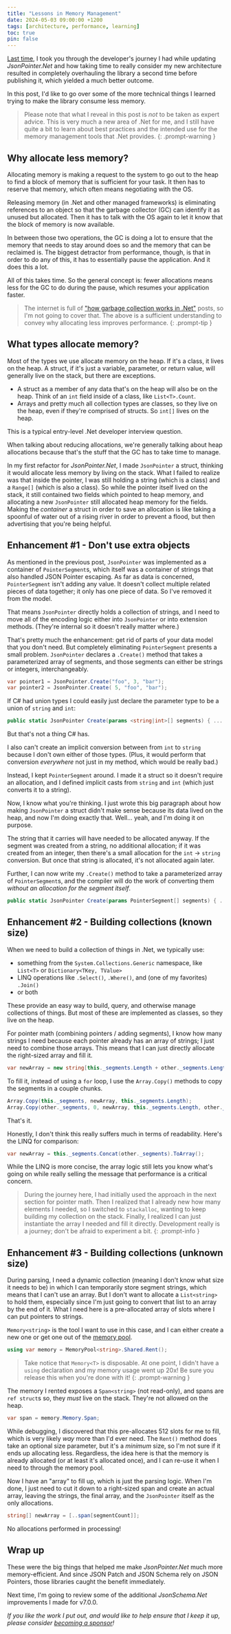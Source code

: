 ```yaml
---
title: "Lessons in Memory Management"
date: 2024-05-03 09:00:00 +1200
tags: [architecture, performance, learning]
toc: true
pin: false
---
```


[Last time](/posts/better-json-pointer/), I took you through the developer's journey I had while updating _JsonPointer.Net_ and how taking time to really consider my new architecture resulted in completely overhauling the library a second time before publishing it, which yielded a much better outcome.

In this post, I'd like to go over some of the more technical things I learned trying to make the library consume less memory.

> Please note that what I reveal in this post is _not_ to be taken as expert advice.  This is very much a new area of .Net for me, and I still have quite a bit to learn about best practices and the intended use for the memory management tools that .Net provides.
{: .prompt-warning }

## Why allocate less memory?

Allocating memory is making a request to the system to go out to the heap to find a block of memory that is sufficient for your task.  It then has to reserve that memory, which often means negotiating with the OS.

Releasing memory (in .Net and other managed frameworks) is eliminating references to an object so that the garbage collector (GC) can identify it as unused but allocated.  Then it has to talk with the OS again to let it know that the block of memory is now available.

In between those two operations, the GC is doing a lot to ensure that the memory that needs to stay around does so and the memory that can be reclaimed is.  The biggest detractor from performance, though, is that in order to do any of this, it has to essentially pause the application.  And it does this a lot.

All of this takes time.  So the general concept is: fewer allocations means less for the GC to do during the pause, which resumes your application faster.

> The internet is full of ["how garbage collection works in .Net"](https://www.google.com/search?q=how+garbage+collection+works+in+.net) posts, so I'm not going to cover that.  The above is a sufficient understanding to convey why allocating less improves performance.
{: .prompt-tip }

## What types allocate memory?

Most of the types we use allocate memory on the heap.  If it's a class, it lives on the heap.  A struct, if it's just a variable, parameter, or return value, will generally live on the stack, but there are exceptions.

- A struct as a member of any data that's on the heap will also be on the heap.  Think of an `int` field inside of a class, like `List<T>.Count`.
- Arrays and pretty much all collection types are classes, so they live on the heap, even if they're comprised of structs.  So `int[]` lives on the heap.

This is a typical entry-level .Net developer interview question.

When talking about reducing allocations, we're generally talking about heap allocations because that's the stuff that the GC has to take time to manage.

In my first refactor for _JsonPointer.Net_, I made `JsonPointer` a struct, thinking it would allocate less memory by living on the stack.  What I failed to realize was that inside the pointer, I was still holding a string (which is a class) and a `Range[]` (which is also a class).  So while the pointer itself lived on the stack, it still contained two fields which pointed to heap memory, and allocating a new `JsonPointer` still allocated heap memory for the fields.  Making the _container_ a struct in order to save an allocation is like taking a spoonful of water out of a rising river in order to prevent a flood, but then advertising that you're being helpful.

## Enhancement #1 - Don't use extra objects

As mentioned in the previous post, `JsonPointer` was implemented as a container of `PointerSegment`s, which itself was a container of strings that also handled JSON Pointer escaping.  As far as data is concerned, `PointerSegment` isn't adding any value.  It doesn't collect multiple related pieces of data together; it only has one piece of data.  So I've removed it from the model.

That means `JsonPointer` directly holds a collection of strings, and I need to move all of the encoding logic either into `JsonPointer` or into extension methods.  (They're internal so it doesn't really matter where.)

That's pretty much the enhancement: get rid of parts of your data model that you don't need.  But completely eliminating `PointerSegment` presents a small problem.  `JsonPointer` declares a `.Create()` method that takes a parameterized array of segments, and those segments can either be strings or integers, interchangeably.

```c#
var pointer1 = JsonPointer.Create("foo", 3, "bar");
var pointer2 = JsonPointer.Create( 5, "foo", "bar");
```

If C# had union types I could easily just declare the parameter type to be a union of `string` and `int`:

```c#
public static JsonPointer Create(params <string|int>[] segments) { ... }
```

But that's not a thing C# has.

I also can't create an implicit conversion between from `int` to `string` because I don't own either of those types.  (Plus, it would perform that conversion _everywhere_ not just in my method, which would be really bad.)

Instead, I kept `PointerSegment` around.  I made it a struct so it doesn't require an allocation, and I defined implicit casts from `string` and `int` (which just converts it to a string).

Now, I know what you're thinking.  I just wrote this big paragraph about how making `JsonPointer` a struct didn't make sense because its data lived on the heap, and now I'm doing exactly that.  Well... yeah, and I'm doing it on purpose.

The string that it carries will have needed to be allocated anyway.  If the segment was created from a string, no additional allocation; if it was created from an integer, then there's a small allocation for the `int` → `string` conversion.  But once that string is allocated, it's not allocated again later.

Further, I can now write my `.Create()` method to take a parameterized array of `PointerSegment`s, and the compiler will do the work of converting them _without an allocation for the segment itself_.

```c#
public static JsonPointer Create(params PointerSegment[] segments) { ... }
```

## Enhancement #2 - Building collections (known size)

When we need to build a collection of things in .Net, we typically use:

- something from the `System.Collections.Generic` namespace, like `List<T>` or `Dictionary<TKey, TValue>`
- LINQ operations like `.Select()`, `.Where()`, and (one of my favorites) `.Join()`
- or both

These provide an easy way to build, query, and otherwise manage collections of things.  But most of these are implemented as classes, so they live on the heap.

For pointer math (combining pointers / adding segments), I know how many strings I need because each pointer already has an array of strings; I just need to combine those arrays.  This means that I can just directly allocate the right-sized array and fill it.

```c#
var newArray = new string[this._segments.Length + other._segments.Length];
```

To fill it, instead of using a `for` loop, I use the `Array.Copy()` methods to copy the segments in a couple chunks.

```c#
Array.Copy(this._segments, newArray, this._segments.Length);
Array.Copy(other._segments, 0, newArray, this._segments.Length, other._segments.Length);
```

That's it.

Honestly, I don't think this really suffers much in terms of readability.  Here's the LINQ for comparison:

```c#
var newArray = this._segments.Concat(other._segments).ToArray();
```

While the LINQ is more concise, the array logic still lets you know what's going on while really selling the message that performance is a critical concern.

> During the journey here, I had initially used the approach in the next section for pointer math.  Then I realized that I already new how many elements I needed, so I switched to `stackalloc`, wanting to keep building my collection on the stack.  Finally, I realized I can just instantiate the array I needed and fill it directly.  Development really is a journey; don't be afraid to experiment a bit.
{: .prompt-info }

## Enhancement #3 - Building collections (unknown size)

During parsing, I need a dynamic collection (meaning I don't know what size it needs to be) in which I can temporarily store segment strings, which means that I can't use an array.  But I don't want to allocate a `List<string>` to hold them, especially since I'm just going to convert that list to an array by the end of it.  What I need here is a pre-allocated array of slots where I can put pointers to strings.

`Memory<string>` is the tool I want to use in this case, and I can either create a new one or get one out of the [memory pool](https://learn.microsoft.com/en-us/dotnet/api/system.buffers.memorypool-1?view=net-8.0).

```c#
using var memory = MemoryPool<string>.Shared.Rent();
```

> Take notice that `Memory<T>` is disposable.  At one point, I didn't have a `using` declaration and my memory usage went up 20x!  Be sure you release this when you're done with it!
{: .prompt-warning }

The memory I rented exposes a `Span<string>` (not read-only), and spans are `ref struct`s so, they _must_ live on the stack.  They're not allowed on the heap.

```c#
var span = memory.Memory.Span;
```

While debugging, I discovered that this pre-allocates 512 slots for me to fill, which is very likely _way_ more than I'd ever need.  The `Rent()` method does take an optional size parameter, but it's a _minimum_ size, so I'm not sure if it ends up allocating less.  Regardless, the idea here is that the memory is already allocated (or at least it's allocated once), and I can re-use it when I need to through the memory pool.

Now I have an "array" to fill up, which is just the parsing logic.  When I'm done, I just need to cut it down to a right-sized span and create an actual array, leaving the strings, the final array, and the `JsonPointer` itself as the only allocations.

```c#
string[] newArray = [..span[segmentCount]];
```

No allocations performed in processing!

## Wrap up

These were the big things that helped me make _JsonPointer.Net_ much more memory-efficient.  And since JSON Patch and JSON Schema rely on JSON Pointers, those libraries caught the benefit immediately.

Next time, I'm going to review some of the additional _JsonSchema.Net_ improvements I made for v7.0.0.

_If you like the work I put out, and would like to help ensure that I keep it up, please consider [becoming a sponsor](https://github.com/sponsors/gregsdennis)!_
